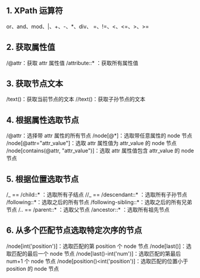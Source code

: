 ## 1. XPath 运算符

or、and、mod、|、+、-、\*、div、 =、!=、<、<=、>、>=

## 2. 获取属性值

/@attr：获取 attr 属性值
/attribute::\* ：获取所有属性值

## 3. 获取节点文本

/text()：获取当前节点的文本
//text()：获取子孙节点的文本

## 4. 根据属性选取节点

/@attr：选择带 attr 属性的所有节点
/node[@*]：选取带任意属性的 node 节点
/node[@attr="attr_value"]：选取 attr 属性值为 attr_value 的 node 节点
/node[contains(@attr, "attr_value")]：选取 attr 属性值包含 attr_value 的 node 节点

## 5. 根据位置选取节点

/_ == /child::\* ：选取所有子结点
//_ == /descendant::\* ：选取所有子孙节点
/following::\*：选取之后的所有节点
/following-sibling::\*：选取之后的所有兄弟节点
/\.\. == /parent::\* ：选取父节点
/ancestor::\* ：选取所有祖先节点

## 6. 从多个匹配节点选取特定次序的节点

/node[int('position')]：选取匹配的第 position 个 node 节点
/node[last()]：选取匹配的最后一个 node 节点
/node[last()-int('num')]：选取匹配的第最后 num+1 个 node 节点
/node[position()<int('position')]：选取匹配的位置小于 position 的 node 节点
